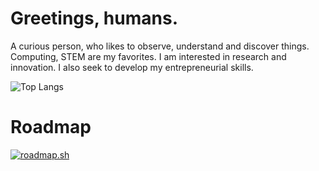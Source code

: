 # Greetings, humans.

A curious person, who likes to observe, understand and discover things. Computing, STEM are my favorites. I am interested in research and innovation.
I also seek to develop my entrepreneurial skills.

![Top Langs](https://github-readme-stats.vercel.app/api/top-langs/?username=loki0b&langs_count=10&layout=compact&card_width=350&custom_title=Languages&theme=dracula)

# Roadmap

[![roadmap.sh](https://api.roadmap.sh/v1-badge/tall/65a2af3e7b8490709030ec64?variant=dark)](https://roadmap.sh)
